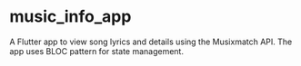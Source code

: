 # music_info_app

A Flutter app to view song lyrics and details using the Musixmatch API. The app uses BLOC pattern for state management.


